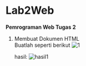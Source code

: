 # Lab2Web
<b>Pemrograman Web Tugas 2</b>

1. Membuat Dokumen HTML<br>
   Buatlah seperti berikut
   ![1](https://github.com/user-attachments/assets/fb99494d-1713-4c70-b674-38a55d549c5e)

   hasil:
   ![hasil1](https://github.com/user-attachments/assets/42c1b395-b6cb-4e43-9a3e-0a6822311db6)


